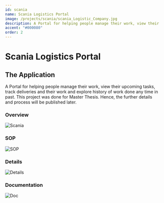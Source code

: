 ```yaml
---
id: scania
name: Scania Logistics Portal
image: /projects/scania/scania_Logistic_Company.jpg
description: A Portal for helping people manage their work, view their upcoming tasks, track deliveries and their work and explore history of work done any time in past.
accent: "#000080"
order: 2
---
```


# Scania Logistics Portal

## The Application

A Portal for helping people manage their work, view their upcoming tasks, track deliveries and their work and explore history of work done any time in past. This project was done for Master Thesis. Hence, the further details and process will be published later.

### Overview

![Scania](/projects/scania/scania_Logistic_Company.jpg)

### SOP

![SOP](/projects/scania/Ipad_sop.jpg)

### Details

![Details](/projects/scania/Ipad_sop_details.jpg)

### Documentation

![Doc](/projects/scania/Ipad_documentation.jpg)
